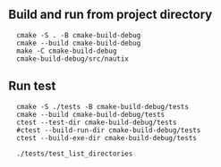 ## Build and run from project directory
```shell
  cmake -S . -B cmake-build-debug
  cmake --build cmake-build-debug
  make -C cmake-build-debug
  cmake-build-debug/src/nautix
```

## Run test
```shell
  cmake -S ./tests -B cmake-build-debug/tests
  cmake --build cmake-build-debug/tests
  ctest --test-dir cmake-build-debug/tests
  #ctest --build-run-dir cmake-build-debug/tests
  ctest --build-exe-dir cmake-build-debug/tests
  
  ./tests/test_list_directories
```

